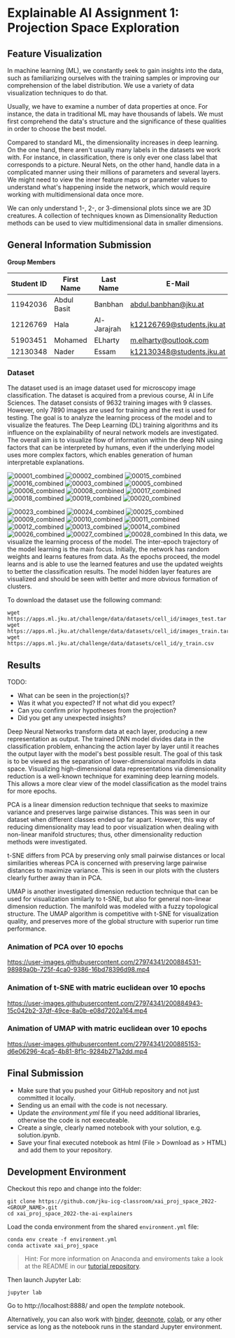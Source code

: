 
# Explainable AI Assignment 1: Projection Space Exploration

## Feature Visualization

In machine learning (ML), we constantly seek to gain insights into the data, such as familiarizing ourselves with the training samples or improving our comprehension of the label distribution. We use a variety of data visualization techniques to do that.

Usually, we have to examine a number of data properties at once. For instance, the data in traditional ML may have thousands of labels. We must first comprehend the data's structure and the significance of these qualities in order to choose the best model.

Compared to standard ML, the dimensionality increases in deep learning. On the one hand, there aren't usually many labels in the datasets we work with. For instance, in classification, there is only ever one class label that corresponds to a picture. Neural Nets, on the other hand, handle data in a complicated manner using their millions of parameters and several layers. We might need to view the inner feature maps or parameter values to understand what's happening inside the network, which would require working with multidimensional data once more.

We can only understand 1-, 2-, or 3-dimensional plots since we are 3D creatures. A collection of techniques known as Dimensionality Reduction methods can be used to view multidimensional data in smaller dimensions.

## General Information Submission

**Group Members**

| Student ID    | First Name  | Last Name      | E-Mail                    |  Workload [%] |
| --------------|-------------|----------------|----------------------     |---------------|
| 11942036      | Abdul Basit | Banbhan        |abdul.banbhan@jku.at       |25%           |
| 12126769      | Hala        | Al-Jarajrah    |k12126769@students.jku.at  |25%           |
| 51903451      | Mohamed     | ELharty        |m.elharty@outlook.com      |25%           |
| 12130348      | Nader       | Essam          |k12130348@students.jku.at  |25%           |

### Dataset

The dataset used is an image dataset used for microscopy image classification. The dataset is acquired from a previous course, AI in Life Sciences. The dataset consists of 9632 training images with 9 classes. However, only 7890 images are used for training and the rest is used for testing. 
The goal is to analyze the learning process of the model and to visualize the features. The Deep Learning (DL) training algorithms and its influence on the explainability of neural network models are investigated. The overall aim is to visualize flow of information within the deep NN using factors that can be interpreted by humans, even if the underlying model uses more complex factors, which enables generation of human interpretable explanations.

  ![00001_combined](https://user-images.githubusercontent.com/27974341/200887456-c65751ab-76b9-4031-9e1b-43c210fd2708.png) 
  ![00002_combined](https://user-images.githubusercontent.com/27974341/200887547-638ba8af-aab1-4783-bb43-66abbf9e2b81.png)
  ![00015_combined](https://user-images.githubusercontent.com/27974341/200888625-2f97207e-3b16-44a6-8408-b885b9d02f1c.png)
  ![00016_combined](https://user-images.githubusercontent.com/27974341/200888630-b7d1746d-e7ca-4a23-b900-a32f36e5e8c9.png)
  ![00003_combined](https://user-images.githubusercontent.com/27974341/200887689-2b480e00-0690-46c9-a049-4332644cb487.png) 
  ![00005_combined](https://user-images.githubusercontent.com/27974341/200887828-ec44919f-2dcb-4342-9a44-6f8d9cfecd02.png)  ![00006_combined](https://user-images.githubusercontent.com/27974341/200887957-6ed20200-811a-4e3a-aa87-9f8a9c5dce12.png) ![00008_combined](https://user-images.githubusercontent.com/27974341/200888030-bef7281d-8c80-4b97-a7a6-acaf8a7a122a.png) ![00017_combined](https://user-images.githubusercontent.com/27974341/200888975-f4f0bdbb-9268-423c-8994-91f346c868ce.png)
![00018_combined](https://user-images.githubusercontent.com/27974341/200888979-e50f336b-968a-44d5-81c4-941373dbb2d4.png)
![00019_combined](https://user-images.githubusercontent.com/27974341/200888986-7b402524-bb59-4819-acb7-aa79a3394927.png)
![00020_combined](https://user-images.githubusercontent.com/27974341/200888990-fd09f49d-a532-4296-8a5a-e26ccae41935.png) 

![00023_combined](https://user-images.githubusercontent.com/27974341/200888999-89e33d47-53dc-456e-9959-6212cc42de12.png) ![00024_combined](https://user-images.githubusercontent.com/27974341/200889003-f946fbea-a522-47f7-a0b1-3f4668183dc3.png) ![00025_combined](https://user-images.githubusercontent.com/27974341/200889006-ccea8e04-9c9e-4788-90ce-1f7b2ffe2499.png) ![00009_combined](https://user-images.githubusercontent.com/27974341/200888067-8111517b-d1eb-45bc-82ed-6bef884df12a.png) ![00010_combined](https://user-images.githubusercontent.com/27974341/200888338-99de5b2d-fd5b-49cf-9c96-b03707fcb904.png) ![00011_combined](https://user-images.githubusercontent.com/27974341/200888344-3cae1beb-9db6-4ffd-b8e7-5965e7af6651.png) ![00012_combined](https://user-images.githubusercontent.com/27974341/200888479-6534f006-7414-4ed5-8a1f-7f880cd92913.png) ![00013_combined](https://user-images.githubusercontent.com/27974341/200888486-c2409a09-01b2-4999-a3e1-b947cc23572f.png) ![00014_combined](https://user-images.githubusercontent.com/27974341/200888490-959dd30f-8202-4f3d-84bc-77068f6dd1a0.png) 
![00026_combined](https://user-images.githubusercontent.com/27974341/200889618-b05f08e5-28d0-4ace-bf57-b143b3dbc79c.png) ![00027_combined](https://user-images.githubusercontent.com/27974341/200889623-b17a6e26-ea6a-4071-8529-07e1a0d36def.png) ![00028_combined](https://user-images.githubusercontent.com/27974341/200889624-6db74dfe-3c4e-4a14-9c9b-3c12b2686858.png) 
In this data, we visualize the learning process of the model. The inter-epoch trajectory of the model learning is the main focus. Initially, the network has random weights and learns features from data. As the epochs proceed, the model learns and is able to use the learned features and use the updated weights to better the classification results. The model hidden layer features are visualized and should be seen with better and more obvious formation of clusters. 

To download the dataset use the following command:

```
wget https://apps.ml.jku.at/challenge/data/datasets/cell_id/images_test.tar
wget https://apps.ml.jku.at/challenge/data/datasets/cell_id/images_train.tar
wget https://apps.ml.jku.at/challenge/data/datasets/cell_id/y_train.csv
```


## Results
TODO: 
- What can be seen in the projection(s)?
- Was it what you expected? If not what did you expect?
- Can you confirm prior hypotheses from the projection?
- Did you get any unexpected insights?

Deep Neural Networks transform data at each layer, producing a new representation as output. The trained DNN model divides data in the classification problem, enhancing the action layer by layer until it reaches the output layer with the model's best possible result. The goal of this task is to be viewed as the separation of lower-dimensional manifolds in data space. Visualizing high-dimensional data representations via dimensionality reduction is a well-known technique for examining deep learning models. This allows a more clear view of the model classification as the model trains for more epochs.

PCA is a linear dimension reduction technique that seeks to maximize variance and preserves large pairwise distances. This was seen in our dataset when different classes ended up far apart. However, this way of reducing dimensionality may lead to poor visualization when dealing with non-linear manifold structures; thus, other dimensionality reduction methods were investigated. 

t-SNE differs from PCA by preserving only small pairwise distances or local similarities whereas PCA is concerned with preserving large pairwise distances to maximize variance. This is seen in our plots with the clusters clearly further away than in PCA. 

UMAP is another investigated dimension reduction technique that can be used for visualization similarly to t-SNE, but also for general non-linear dimension reduction. The manifold was modeled with a fuzzy topological structure. The UMAP algorithm is competitive with t-SNE for visualization quality, and preserves more of the global structure with superior run time performance.

### Animation of PCA over 10 epochs
https://user-images.githubusercontent.com/27974341/200884531-98989a0b-725f-4ca0-9386-16bd78396d98.mp4

### Animation of t-SNE with matric euclidean over 10 epochs
https://user-images.githubusercontent.com/27974341/200884943-15c042b2-37df-49ce-8a0b-e08d7202a164.mp4


### Animation of UMAP with matric euclidean over 10 epochs
https://user-images.githubusercontent.com/27974341/200885153-d6e06296-4ca5-4b81-8f1c-9284b271a2dd.mp4


## Final Submission

* Make sure that you pushed your GitHub repository and not just committed it locally.
* Sending us an email with the code is not necessary.
* Update the *environment.yml* file if you need additional libraries, otherwise the code is not executeable.
* Create a single, clearly named notebook with your solution, e.g. solution.ipynb.
* Save your final executed notebook as html (File > Download as > HTML) and add them to your repository.


## Development Environment

Checkout this repo and change into the folder:
```
git clone https://github.com/jku-icg-classroom/xai_proj_space_2022-<GROUP_NAME>.git
cd xai_proj_space_2022-the-ai-explainers
```

Load the conda environment from the shared `environment.yml` file:
```
conda env create -f environment.yml
conda activate xai_proj_space
```

> Hint: For more information on Anaconda and enviroments take a look at the README in our [tutorial repository](https://github.com/JKU-ICG/python-visualization-tutorial).

Then launch Jupyter Lab:
```
jupyter lab
```

Go to http://localhost:8888/ and open the *template* notebook.

Alternatively, you can also work with [binder](https://mybinder.org/), [deepnote](https://deepnote.com/), [colab](https://colab.research.google.com/), or any other service as long as the notebook runs in the standard Jupyter environment.
